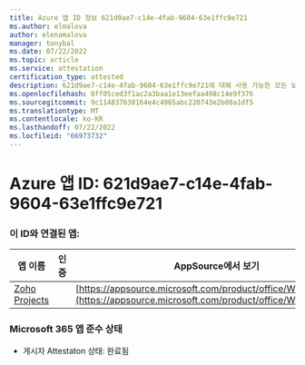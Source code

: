 ```yaml
---
title: Azure 앱 ID 정보 621d9ae7-c14e-4fab-9604-63e1ffc9e721
ms.author: elmalova
author: elenamalova
manager: tonybal
ms.date: 07/22/2022
ms.topic: article
ms.service: attestation
certification_type: attested
description: 621d9ae7-c14e-4fab-9604-63e1ffc9e721에 대해 사용 가능한 모든 보안 및 규정 준수 정보입니다.
ms.openlocfilehash: 0ff05ced3f1ac2a3baa1e13eefaa498c14e9f376
ms.sourcegitcommit: 9c114837630164e4c4965abc220743e2b08a1df5
ms.translationtype: MT
ms.contentlocale: ko-KR
ms.lasthandoff: 07/22/2022
ms.locfileid: "66973732"
---
```

# <a name="azure-app-id-621d9ae7-c14e-4fab-9604-63e1ffc9e721"></a>Azure 앱 ID: 621d9ae7-c14e-4fab-9604-63e1ffc9e721


### <a name="apps-associated-with-this-id"></a>이 ID와 연결된 앱:
| **앱 이름** | **인증** | **AppSource에서 보기** |
|--------------|---------------|-----------------------|
| [Zoho Projects](../forward/WA104381668.md) |  | [https://appsource.microsoft.com/product/office/WA104381668](https://appsource.microsoft.com/product/office/WA104381668) |

### <a name="microsoft-365-app-compliance-status"></a>Microsoft 365 앱 준수 상태
- 게시자 Attestaton 상태: 완료됨
